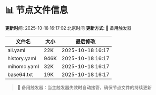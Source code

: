 # 📊 节点文件信息

**更新时间**: 2025-10-18 16:17:02 北京时间
**更新方式**: 🔄 备用触发器

| 文件名 | 大小 | 最后修改 |
|--------|------|----------|
| all.yaml | 22K | 2025-10-18 16:17 |
| history.yaml | 946K | 2025-10-18 16:17 |
| mihomo.yaml | 32K | 2025-10-18 16:17 |
| base64.txt | 19K | 2025-10-18 16:17 |

> 🔄 备用触发器：当主触发器失效时自动接管，确保节点文件的持续更新
